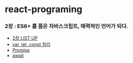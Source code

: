 # react-programing

### 2장 : ES6+ 를 품은 자바스크립트, 매력적인 언어가 되다.
- [2장 LIST UP](./md/2_0_단어정리.md)
- [var, let, const 정리](./md/2_1_var,let,const.md)
- [Promise](./md/2_3_promise.md)
- [await](./md/2_4_await.md)